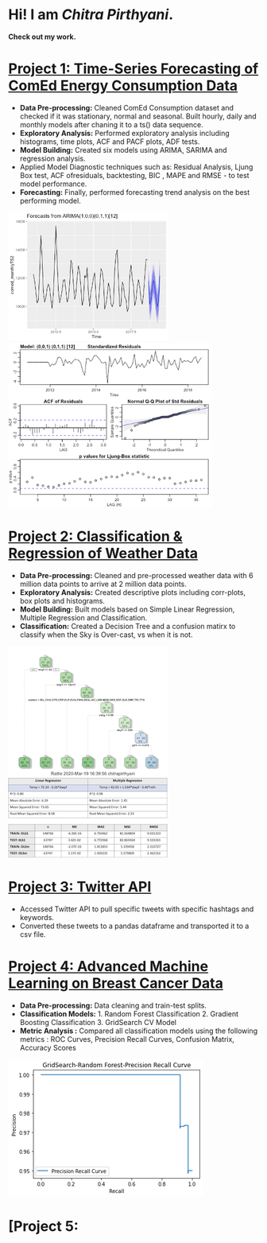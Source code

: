 # Hi! I am **_Chitra Pirthyani_**.
**Check out my work.**

# [Project 1: Time-Series Forecasting of ComEd Energy Consumption Data](https://github.com/ChitraPirthyani/DataNerd/blob/master/Time%20series%20Analysis-%20ComEd.R)
* **Data Pre-processing:** Cleaned ComEd Consumption dataset and checked if it was stationary, normal and seasonal.
Built hourly, daily and monthly models after chaning it to a ts() data sequence.
* **Exploratory Analysis:** Performed exploratory analysis including histograms, time plots, ACF and PACF plots, ADF tests.
* **Model Building:** Created six models using ARIMA, SARIMA and regression analysis. 
* Applied Model Diagnostic techniques such as: Residual Analysis, Ljung Box test, ACF ofresiduals, backtesting, BIC , MAPE and RMSE - to test model performance. 
* **Forecasting:** Finally, performed forecasting trend analysis on the best performing model. 

![](/images/Picture1.png)![](/images/Picture2.png)

# [Project 2: Classification & Regression of Weather Data](https://github.com/ChitraPirthyani/DataNerd/blob/master/DSC441%20Weather%20data%20Decision%20Trees.R)
* **Data Pre-processing:** Cleaned and pre-processed weather data with 6 million data points to arrive at 2 million data points.
* **Exploratory Analysis:** Created descriptive plots including corr-plots, box plots and histograms.
* **Model Building:** Built models based on Simple Linear Regression, Multiple Regression and Classification.
* **Classification:** Created a Decision Tree and a confusion matirx to classify when the Sky is Over-cast, vs when it is not. 

![](/images/Picture3.png)![](images/picture4.png)


# [Project 3: Twitter API](https://github.com/ChitraPirthyani/DataNerd/blob/master/TwitterAPI.py)
* Accessed Twitter API to pull specific tweets with specific hashtags and keywords.
* Converted these tweets to a pandas dataframe and transported it to a csv file. 

# [Project 4: Advanced Machine Learning on Breast Cancer Data](https://github.com/ChitraPirthyani/DataNerd/blob/master/Advanced%20Machine%20Learning%20-%201.ipynb)
* **Data Pre-processing:** Data cleaning and train-test splits.
* **Classification Models:** 1. Random Forest Classification
                             2. Gradient Boosting Classification
                             3. GridSearch CV Model
* **Metric Analysis :** Compared all classification models using the following metrics : ROC Curves, Precision Recall Curves, Confusion Matrix, Accuracy Scores

![](/images/picture5.png)

# [Project 5: 
